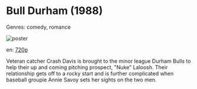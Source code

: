 # Bull Durham (1988)

Genres: comedy, romance

![poster](http://image.tmdb.org/t/p/w500/wZwXLiR1cisTXaJiuBLvgkS5HWw.jpg)

en:
  [720p](magnet:?xt=urn:btih:f8537e1098d88f68a940ab978539e1b000dae940&dn=Bull+Durham+%281988%29+720p+BrRip+x264+-+YIFY&tr=udp%3A%2F%2Ftracker.openbittorrent.com%3A80%2Fannounce&tr=udp%3A%2F%2Fglotorrents.pw%3A6969%2Fannounce&tr=udp%3A%2F%2Ftracker.openbittorrent.com%3A80%2Fannounce&tr=udp%3A%2F%2Ftracker.opentrackr.org%3A1337%2Fannounce&tr=udp%3A%2F%2Fzer0day.to%3A1337%2Fannounce&tr=udp%3A%2F%2Ftracker.coppersurfer.tk%3A6969%2Fannounce)
  


Veteran catcher Crash Davis is brought to the minor league Durham Bulls to help their up and coming pitching prospect, "Nuke" Laloosh. Their relationship gets off to a rocky start and is further complicated when baseball groupie Annie Savoy sets her sights on the two men.